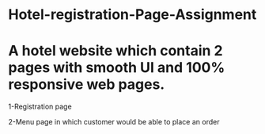 # Hotel-registration-Page-Assignment
# A hotel  website which contain 2 pages with smooth UI and 100% responsive web pages. 

1-Registration page

2-Menu page in which customer would be able to place an order
